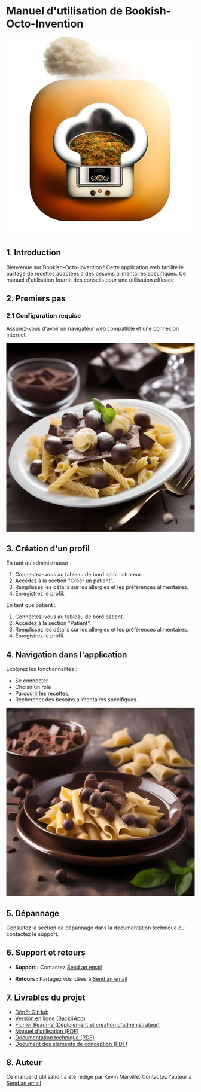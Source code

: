 # Manuel d'utilisation de Bookish-Octo-Invention

![Bookish-Octo-Invention Logo](myapp/static/logo.jpeg)

## 1. Introduction

Bienvenue sur Bookish-Octo-Invention ! Cette application web facilite le partage de recettes adaptées à des besoins alimentaires spécifiques. Ce manuel d'utilisation fournit des conseils pour une utilisation efficace.

## 2. Premiers pas

### 2.1 Configuration requise

Assurez-vous d'avoir un navigateur web compatible et une connexion Internet.

![Bookish-Octo-Invention Chocolate Cake](images/md/chocolate-cake.jpg)

## 3. Création d'un profil

En tant qu'administrateur :
1. Connectez-vous au tableau de bord administrateur.
2. Accédez à la section "Créer un patient".
3. Remplissez les détails sur les allergies et les préférences alimentaires.
4. Enregistrez le profil.

En tant que patient :
1. Connectez-vous au tableau de bord patient.
2. Accédez à la section "Patient".
3. Remplissez les détails sur les allergies et les préférences alimentaires.
4. Enregistrez le profil.

## 4. Navigation dans l'application

Explorez les fonctionnalités :
- Se connecter
- Choisir un rôle
- Parcourir les recettes.
- Rechercher des besoins alimentaires spécifiques.

![Bookish-Octo-Invention Pasta Carbonara](images/md/pasta-carbonara.jpg)

## 5. Dépannage

Consultez la section de dépannage dans la documentation technique ou contactez le support.

## 6. Support et retours

- **Support :** Contactez [Send an email](mailto:kevinmarville@gmail.com)

- **Retours :** Partagez vos idées à [Send an email](mailto:kevinmarville@gmail.com)


## 7. Livrables du projet

- [Dépôt GitHub](https://github.com/kvnbbg/bookish-octo-invention)
- [Version en ligne (Back4App)](https://containers.back4app.com)
- [Fichier Readme (Déploiement et création d'administrateur)](README.md)
- [Manuel d'utilisation (PDF)](manuel_dutilisation.pdf)
- [Documentation technique (PDF)](documentation_technique.pdf)
- [Document des éléments de conception (PDF)](charte_graphique.pdf)

## 8. Auteur

Ce manuel d'utilisation a été rédigé par Kevin Marville. Contactez l'auteur à [Send an email](mailto:kevinmarville@gmail.com)

